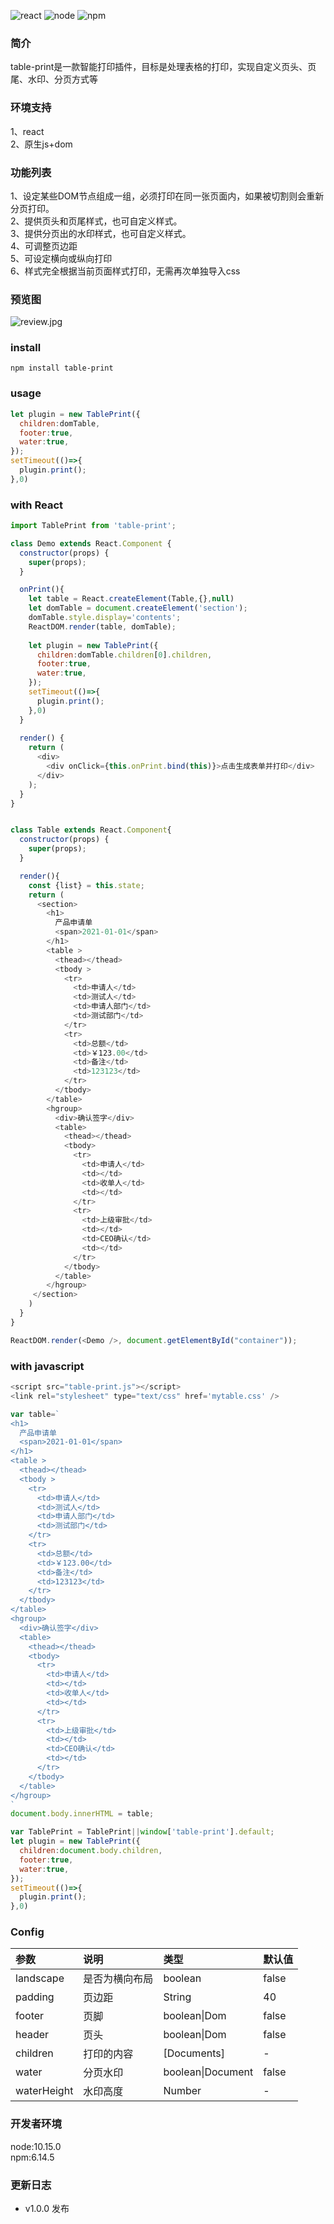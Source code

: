 ![react](https://img.shields.io/badge/react-support-blue)
![node](https://img.shields.io/badge/node-%3E%3D8-green)
![npm](https://img.shields.io/badge/npm-%3E%3D6.14.5-orange)

### 简介
table-print是一款智能打印插件，目标是处理表格的打印，实现自定义页头、页尾、水印、分页方式等

### 环境支持  
1、react  
2、原生js+dom

### 功能列表  
1、设定某些DOM节点组成一组，必须打印在同一张页面内，如果被切割则会重新分页打印。  
2、提供页头和页尾样式，也可自定义样式。  
3、提供分页出的水印样式，也可自定义样式。  
4、可调整页边距  
5、可设定横向或纵向打印  
6、样式完全根据当前页面样式打印，无需再次单独导入css  


### 预览图  
![review.jpg](http://img.vuedata.cn/table-print.gif)

### install    
`npm install table-print`

### usage  
```javascript
let plugin = new TablePrint({
  children:domTable,
  footer:true,
  water:true,
});
setTimeout(()=>{
  plugin.print();
},0)
```

### with React  

```javascript
import TablePrint from 'table-print';

class Demo extends React.Component {
  constructor(props) {
    super(props);
  }

  onPrint(){
    let table = React.createElement(Table,{},null)
    let domTable = document.createElement('section');
    domTable.style.display='contents';
    ReactDOM.render(table, domTable);
  
    let plugin = new TablePrint({
      children:domTable.children[0].children,
      footer:true,
      water:true,
    });
    setTimeout(()=>{
      plugin.print();
    },0)
  }
    
  render() {
    return (
      <div>
        <div onClick={this.onPrint.bind(this)}>点击生成表单并打印</div>
      </div>
    );
  }
}


class Table extends React.Component{
  constructor(props) {
    super(props);
  }

  render(){
    const {list} = this.state;
    return (
      <section>
        <h1>
          产品申请单
          <span>2021-01-01</span>
        </h1>
        <table >
          <thead></thead>
          <tbody >
            <tr>
              <td>申请人</td>
              <td>测试人</td>
              <td>申请人部门</td>
              <td>测试部门</td>
            </tr>
            <tr>
              <td>总额</td>
              <td>￥123.00</td>
              <td>备注</td>
              <td>123123</td>
            </tr>
          </tbody>
        </table>
        <hgroup>
          <div>确认签字</div>
          <table>
            <thead></thead>
            <tbody>
              <tr>
                <td>申请人</td>
                <td></td>
                <td>收单人</td>
                <td></td>
              </tr>
              <tr>
                <td>上级审批</td>
                <td></td>
                <td>CEO确认</td>
                <td></td>
              </tr>
            </tbody>
          </table>
        </hgroup>
     </section>
    )
  }
}

ReactDOM.render(<Demo />, document.getElementById("container"));

```


### with javascript  

```javascript
<script src="table-print.js"></script>
<link rel="stylesheet" type="text/css" href='mytable.css' />

var table=`
<h1>
  产品申请单
  <span>2021-01-01</span>
</h1>
<table >
  <thead></thead>
  <tbody >
    <tr>
      <td>申请人</td>
      <td>测试人</td>
      <td>申请人部门</td>
      <td>测试部门</td>
    </tr>
    <tr>
      <td>总额</td>
      <td>￥123.00</td>
      <td>备注</td>
      <td>123123</td>
    </tr>
  </tbody>
</table>
<hgroup>
  <div>确认签字</div>
  <table>
    <thead></thead>
    <tbody>
      <tr>
        <td>申请人</td>
        <td></td>
        <td>收单人</td>
        <td></td>
      </tr>
      <tr>
        <td>上级审批</td>
        <td></td>
        <td>CEO确认</td>
        <td></td>
      </tr>
    </tbody>
  </table>
</hgroup>
`
document.body.innerHTML = table;

var TablePrint = TablePrint||window['table-print'].default;
let plugin = new TablePrint({
  children:document.body.children,
  footer:true,
  water:true,
});
setTimeout(()=>{
  plugin.print();
},0)


```

### Config  
参数|说明|类型|默认值
:-|:-|:-|:-
landscape|是否为横向布局|boolean|false
padding|页边距|String|40
footer|页脚|boolean\|Dom|false
header|页头|boolean\|Dom|false
children|打印的内容|[Documents]|-
water|分页水印|boolean\|Document|false
waterHeight|水印高度|Number|-

### 开发者环境  
node:10.15.0  
npm:6.14.5


### 更新日志  
* v1.0.0 发布
